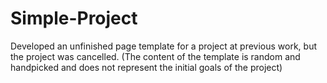 # Simple-Project
Developed an unfinished page template for a project at previous work, but the project was cancelled.
(The content of the template is random and handpicked and does not represent the initial goals of the project)
